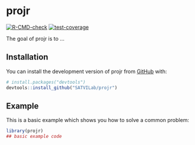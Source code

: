 
# projr

<!-- badges: start -->
[![R-CMD-check](https://github.com/SATVILab/projr/actions/workflows/R-CMD-check.yaml/badge.svg)](https://github.com/SATVILab/projr/actions/workflows/R-CMD-check.yaml)
[![test-coverage](https://github.com/SATVILab/projr/actions/workflows/test-coverage.yaml/badge.svg)](https://github.com/SATVILab/projr/actions/workflows/test-coverage.yaml)
<!-- badges: end -->

The goal of projr is to ...

## Installation

You can install the development version of projr from [GitHub](https://github.com/) with:

``` r
# install.packages("devtools")
devtools::install_github("SATVILab/projr")
```

## Example

This is a basic example which shows you how to solve a common problem:

``` r
library(projr)
## basic example code
```

